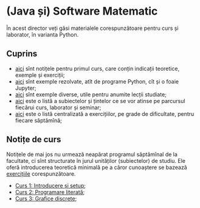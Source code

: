 # (Java și) Software Matematic

În acest director veți găsi materialele corespunzătoare pentru curs și
laborator, în varianta Python.

## Cuprins
- [aici](https://github.com/adimanea/fsa-softmat/blob/main/python/1-intro/README.org) sînt notițele pentru primul curs, care
  conțin indicații teoretice, exemple și exerciții;
- [aici](https://github.com/adimanea/fsa-softmat/tree/main/python/1-intro/exemple) sînt exemple rezolvate, atît de programe
  Python, cît și o foaie Jupyter;
- [aici](https://github.com/adimanea/fsa-softmat/tree/main/python/exemple-diverse/proiecte-acs-jupyter)
  sînt exemple diverse, utile pentru anumite lecții studiate;
- [aici](https://github.com/adimanea/fsa-softmat/blob/main/python/checklist.md) este o listă a subiectelor și țintelor ce se vor atinse pe parcursul fiecărui curs, laborator și seminar;
- [aici](https://github.com/adimanea/fsa-softmat/blob/main/python/exercitii.md) este o listă centralizată a exercițiilor, pe grade de dificultate, pentru fiecare săptămînă;

## Notițe de curs
Notițele de mai jos nu urmează neapărat programul săptămînal de la facultate, ci sînt structurate în jurul unităților (subiectelor) de studiu.
Ele oferă introducerea teoretică minimală pe a căror cunoaștere se bazează [exercițiile](https://github.com/adimanea/fsa-softmat/blob/main/python/exercitii.md) corespunzătoare.

- [Curs 1: Introducere și setup](https://github.com/adimanea/fsa-softmat/blob/main/python/1-intro/README.org);
- [Curs 2: Programare literată](https://github.com/adimanea/fsa-softmat/blob/main/python/2-proglit.md);
- [Curs 3: Grafice discrete](https://github.com/adimanea/fsa-softmat/blob/main/python/3-grafice-discrete.md);